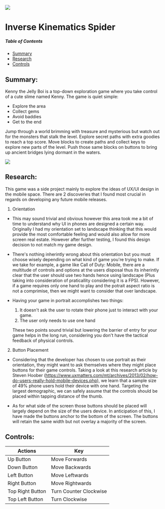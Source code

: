 <p float="left">
    <img src="https://bitbucket.org/liviusgrosu/kenny-the-jelly-boi/raw/master/Assets/References/Big%20Graphics.png">
</p>

# Inverse Kinematics Spider

##### Table of Contents  
* [Summary](#summary)
* [Research](#research)
* [Controls](#controls)
## Summary:


Kenny the Jelly Boi is a top-down exploration game where you take control of a cute slime named Kenny. The game is quiet simple:
* Explore the area
* Collect gems
* Avoid baddies
* Get to the end

Jump through a world brimming with treasure and mysterious but watch out for the monsters that stalk the level. Explore secret paths
with extra goodies to reach a top score. Move blocks to create paths and collect keys to explore new parts of the level. Push those same blocks on buttons to bring up ancient bridges lying dormant in the waters.  

<p float="left">
    <img src="https://bitbucket.org/liviusgrosu/kenny-the-jelly-boi/raw/master/Assets/References/TileScreenshot.png">
</p>

## Research:

This game was a side project mainly to explore the ideas of UX/UI design in the mobile space. There are 2 discoveries that I found most crucial in regards on developing any future mobile releases.

1) Orientation
* This may sound trivial and obvious however this area took me a bit of time to understand why UI in phones are designed a certain way. Originally I had my orientation set to landscape thinking that this would provide the most comfortable feeling and would also allow for more screen real estate. However after further testing, I found this design decision to not match my game design. 

* There's nothing inherintly wrong about this orientation but you must choose wisely depending on what kind of game you're trying to make. If we take for example, a game like Call of Duty: Mobile, there are a multitude of controls and options at the users disposal thus its inherintly clear that the user should use two hands hence using landscape (Plus taking into consideration of praticallity considering it is a FPS). However, if a game requires only one hand to play and the potrait aspect ratio is not a comprimise, then we might want to consider that over landscape. 

* Having your game in portrait accomplishes two things: 
    1) It doesn't ask the user to rotate their phone just to interact with your game. 
    2) The user only needs to use one hand

  These two points sound trivial but lowering the barrier of entry for your game helps in the long run, considering you don't have the tactical feedback of physical controls.

2) Button Placement

* Considering that the developer has chosen to use portrait as their orientation, they might want to ask themselves where they might place buttons for their game controls. Taking a look at this research article by Steven Hoober (https://www.uxmatters.com/mt/archives/2013/02/how-do-users-really-hold-mobile-devices.php), we learn that a sample size of 49% phone users hold their device with one hand. Targeting the largest demographic, we can safely assume that the controls should be placed within tapping distance of the thumb.

* As for what side of the screen those buttons should be placed will largely depend on the size of the users device. In anticipation of this, I have made the buttons anchor to the bottom of the screen. The buttons will retain the same width but not overlay a majority of the screen.

## Controls:

| Actions            | Key                                                               |
| ------------------ | ----------------------------------------------------------------- |
| Up Button          | Move Forwards                                                     |
| Down Button        | Move Backwards                                                    |
| Left Button        | Move Leftwards                                                    |
| Right Button       | Move Rightwards                                                   |
| Top Right Button   | Turn Counter Clockwise                                            |
| Top Left Button    | Turn Clockwise                                                    |
